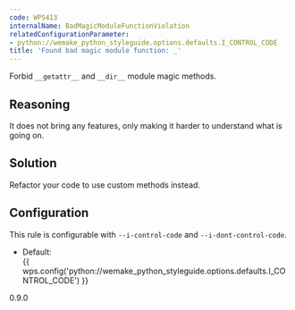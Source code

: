 ```yaml
---
code: WPS413
internalName: BadMagicModuleFunctionViolation
relatedConfigurationParameter:
- python://wemake_python_styleguide.options.defaults.I_CONTROL_CODE
title: 'Found bad magic module function: _'
---
```


Forbid `__getattr__` and `__dir__` module magic methods.

## Reasoning
It does not bring any features, only making it harder to understand
what is going on.

## Solution
Refactor your code to use custom methods instead.

## Configuration
This rule is configurable with `--i-control-code` and
`--i-dont-control-code`.

  - Default:  
    {{ wps.config('python://wemake_python_styleguide.options.defaults.I_CONTROL_CODE') }}

<div class="versionadded">

0.9.0

</div>